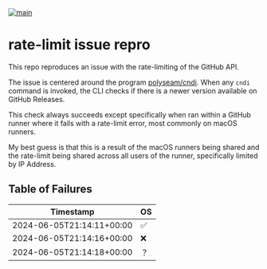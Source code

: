 <a href="https://github.com/polyseam/mac-bin-build-demo/actions/workflows/bin-build.yaml">
    <img src="https://github.com/polyseam/mac-bin-build-demo/actions/workflows/bin-build.yaml/badge.svg" alt="main" style="max-width: 100%;">
</a>

# rate-limit issue repro

This repo reproduces an issue with the rate-limiting of the GitHub API.

The issue is centered around the program
[polyseam/cndi](https://github.com/polyseam/cndi). When any `cndi` command is
invoked, the CLI checks if there is a newer version available on GitHub
Releases.

This check always succeeds except specifically when ran within a GitHub runner
where it fails with a rate-limit error, most commonly on macOS runners.

My best guess is that this is a result of the macOS runners being shared and the
rate-limit being shared across all users of the runner, specifically limited by
IP Address.

## Table of Failures

| Timestamp                 | OS |
| ------------------------- | -- |
| 2024-06-05T21:14:11+00:00 | ✅ |
| 2024-06-05T21:14:16+00:00 | ❌ |
| 2024-06-05T21:14:18+00:00 | ？ |
